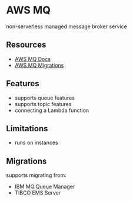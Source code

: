 # AWS MQ

non-serverless managed message broker service

## Resources

- [AWS MQ Docs](https://docs.aws.amazon.com/amazon-mq/latest/developer-guide/welcome.html)
- [AWS MQ Migrations](https://docs.aws.amazon.com/amazon-mq/latest/migration-guide/migration-approaches.html)

## Features

- supports queue features
- supports topic features
- connecting a Lambda function

## Limitations

- runs on instances

## Migrations

supports migrating from:

- IBM MQ Queue Manager
- TIBCO EMS Server
